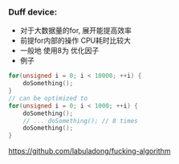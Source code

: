 ### Duff device:
+ 对于大数据量的for, 展开能提高效率
+ 前提for内部的操作 CPU耗时比较大
+ 一般地 使用8为 优化因子
+ 例子
```c
for(unsigned i = 0; i < 10000; ++i) {
    doSomething();
}
// can be optimized to
for(unsigned i = 0; i < 1000; ++i) {
    doSomething();
    // ... doSomething(); // 8 times
    doSomething();
}
```

https://github.com/labuladong/fucking-algorithm